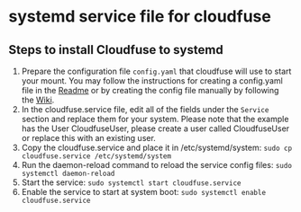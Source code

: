 # systemd service file for cloudfuse

## Steps to install Cloudfuse to systemd

1. Prepare the configuration file `config.yaml` that cloudfuse will use to start your mount. You may follow the instructions for creating a config.yaml file in the [Readme](../README.md#basic-use) or by creating the config file manually by following the [Wiki](https://github.com/Seagate/cloudfuse/wiki/Config-File).
2. In the cloudfuse.service file, edit all of the fields under the `Service` section and replace them for your system. Please note that the example has the User CloudfuseUser, please create a user called CloudfuseUser or replace this with an existing user.
3. Copy the cloudfuse.service and place it in /etc/systemd/system:
   `sudo cp cloudfuse.service /etc/systemd/system`
4. Run the daemon-reload command to reload the service config files:
   `sudo systemctl daemon-reload`
5. Start the service:
   `sudo systemctl start cloudfuse.service`
6. Enable the service to start at system boot:
   `sudo systemctl enable cloudfuse.service`
